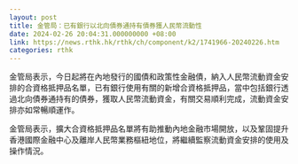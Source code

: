 ```yaml
---
layout: post
title: 金管局：已有銀行以北向債券通持有債券獲人民幣流動性
date: 2024-02-26 20:04:31.000000000 +08:00
link: https://news.rthk.hk/rthk/ch/component/k2/1741966-20240226.htm
categories: rthk
---
```


金管局表示，今日起將在內地發行的國債和政策性金融債，納入人民幣流動資金安排的合資格抵押品名單，已有銀行使用有關的新增合資格抵押品，當中包括銀行透過北向債券通持有的債券，獲取人民幣流動資金，有關交易順利完成，流動資金安排亦如常暢順運作。

金管局表示，擴大合資格抵押品名單將有助推動內地金融市場開放，以及鞏固提升香港國際金融中心及離岸人民幣業務樞紐地位，將繼續監察流動資金安排的使用及操作情況。
